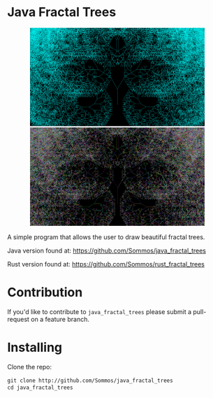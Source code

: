 # Java Fractal Trees

<p align="center">
    <img src="readme_image_0.png" width="400" />
    <img src="readme_image_1.png" width="400" />
</p>

A simple program that allows the user to draw beautiful fractal trees.

Java version found at: https://github.com/Sommos/java_fractal_trees

Rust version found at: https://github.com/Sommos/rust_fractal_trees

# Contribution

If you'd like to contribute to `java_fractal_trees` please submit a pull-request on a
feature branch.

# Installing

Clone the repo:

    git clone http://github.com/Sommos/java_fractal_trees
    cd java_fractal_trees
